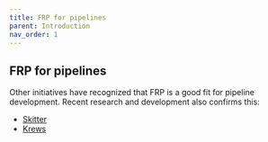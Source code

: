 ```yaml
---
title: FRP for pipelines
parent: Introduction
nav_order: 1
---
```


## FRP for pipelines

Other initiatives have recognized that FRP is a good fit for pipeline
development. Recent research and development also confirms this:

-   [Skitter](https://soft.vub.ac.be/~mathsaey/skitter/)
-   [Krews](https://github.com/weng-lab/krews)

